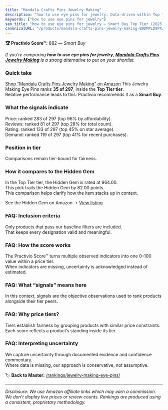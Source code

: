 ```yaml
---
title: "Mandala Crafts Pins Jewelry Making"
description: "how to use eye pins for jewelry: Data-driven within Top Tier ranking using the Practivio Score™. Positioned by quality, value, demand, findability, momentum."
keywords: ["how to use eye pins for jewelry"]
seo_title: "how to use eye pins for jewelry — Smart Buy Top Tier (2025)"
canonicalURL: "/products/mandala-crafts-pins-jewelry-making-B0DMPLD9PX/"
---
```


**🏆 Practivio Score™:** 882 — _Smart Buy_


*If you're comparing **how to use eye pins for jewelry**, **[Mandala Crafts Pins Jewelry Making](https://www.amazon.com/dp/B0DMPLD9PX?tag=practivio-20)** is a strong alternative to put on your shortlist.*
### Quick take
[Shop “Mandala Crafts Pins Jewelry Making” on Amazon](https://www.amazon.com/dp/B0DMPLD9PX?tag=practivio-20)
This Jewelry Making Eye Pins ranks **35 of 297**, inside the **Top Tier tier**.  
Relative performance leads to this: Practivio recommends it as a **Smart Buy**.

### What the signals indicate
Price: ranked 283 of 297 (top 96% by affordability).  
Reviews: ranked 81 of 297 (top 28% for total count).  
Rating: ranked 133 of 297 (top 45% on star average).  
Demand: ranked 119 of 297 (top 41% for recent purchases).

### Position in tier
Comparisons remain tier-bound for fairness.

### How it compares to the Hidden Gem
In the Top Tier tier, the Hidden Gem is rated at 964.00.  
This pick trails the Hidden Gem by 82.00 points.  
This comparison helps clarify how the item stacks up in context.  

See the Hidden Gem on Amazon → [View listing](https://www.amazon.com/dp/B07543G29V?tag=practivio-20)

### FAQ: Inclusion criteria
Only products that pass our baseline filters are included.  
That keeps every designation valid and meaningful.

### FAQ: How the score works
The Practivio Score™ turns multiple observed indicators into one 0–100 value within a price tier.  
When indicators are missing, uncertainty is acknowledged instead of estimated.

### FAQ: What “signals” means here
In this context, signals are the objective observations used to rank products alongside their tier peers.

### FAQ: Why price tiers?
Tiers establish fairness by grouping products with similar price constraints.  
Each score reflects a product’s standing inside its tier.

### FAQ: Interpreting uncertainty
We capture uncertainty through documented evidence and confidence commentary.  
Where data is missing, our approach is conservative, not assumptive.


🏷️ **Back to Master:** [/rankings/jewelry-making-eye-pins/](/rankings/jewelry-making-eye-pins/)

---
_Disclosure: We use Amazon affiliate links which may earn a commission. We don’t display live prices or review counts. Rankings are produced using a consistent, proprietary methodology._
